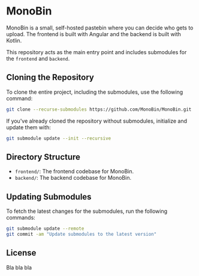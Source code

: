 # MonoBin

MonoBin is a small, self-hosted pastebin where you can decide who gets to upload. The frontend is built with Angular and the backend is built with Kotlin.

This repository acts as the main entry point and includes submodules for the `frontend` and `backend`.

## Cloning the Repository

To clone the entire project, including the submodules, use the following command:

```bash
git clone --recurse-submodules https://github.com/MonoBin/MonoBin.git
```

If you've already cloned the repository without submodules, initialize and update them with:

```bash
git submodule update --init --recursive
```

## Directory Structure

- `frontend/`: The frontend codebase for MonoBin.
- `backend/`: The backend codebase for MonoBin.

## Updating Submodules

To fetch the latest changes for the submodules, run the following commands:

```bash
git submodule update --remote
git commit -am "Update submodules to the latest version"
```

## License

Bla bla bla